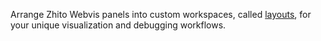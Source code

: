Arrange Zhito Webvis panels into custom workspaces, called [layouts](https://foxglove.dev/docs/app-concepts/layouts), for your unique visualization and debugging workflows.
